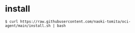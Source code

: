# install

```shell
$ curl https://raw.githubusercontent.com/naoki-tomita/oci-agent/main/install.sh | bash
```